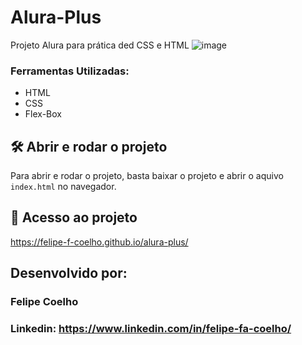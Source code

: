 # Alura-Plus
Projeto Alura para prática ded CSS e HTML 
![image](https://user-images.githubusercontent.com/76561079/219225147-a70cc08d-123c-4c32-b00f-e44589bef3c9.png)

### Ferramentas Utilizadas:

* HTML
* CSS
* Flex-Box

## 🛠️ Abrir e rodar o projeto

Para abrir e rodar o projeto, basta baixar o projeto e abrir o aquivo `index.html` no navegador.

## 📁 Acesso ao projeto

https://felipe-f-coelho.github.io/alura-plus/

## Desenvolvido por:

### Felipe Coelho
### Linkedin: https://www.linkedin.com/in/felipe-fa-coelho/
